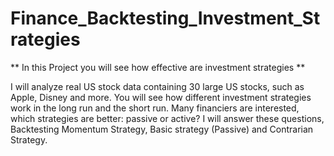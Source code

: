 # Finance_Backtesting_Investment_Strategies

** In this Project you will see how effective are investment strategies **

I will analyze real US stock data containing 30 large US stocks, such as Apple, Disney and more.
You will see how different investment strategies work in the long run and the short run. 
Many financiers are interested, which strategies are better: passive or active?
I will answer these questions, Backtesting  Momentum Strategy, Basic strategy (Passive) and Contrarian Strategy.
